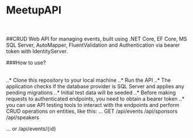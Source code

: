 # MeetupAPI <br><br>

##CRUD Web API for managing events, built using .NET Core, EF Core, MS SQL Server, AutoMapper, FluentValidation and Authentication via bearer token with IdentityServer.

###How to use? <br><br>

..* Clone this repository to your local machine 
..* Run the API
..* The application checks if the database provider is SQL Server and applies any pending migrations
..* Initial test data will be seeded
..* Before making requests to authenticated endpoints, you need to obtain a bearer token 
..* you can use API testing tools to interact with the endpoints and perform CRUD operations on entities, like this:
... GET /api/events
        /api/sponsors
        /api/speakers

... or /api/events/{id}
